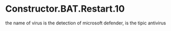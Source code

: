 # Constructor.BAT.Restart.10
the name of virus is the detection of microsoft defender, is the tipic antivirus
